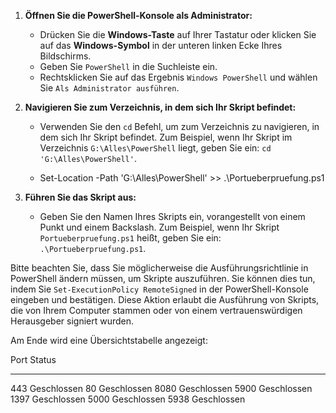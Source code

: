 

1. **Öffnen Sie die PowerShell-Konsole als Administrator:**
    - Drücken Sie die **Windows-Taste** auf Ihrer Tastatur oder klicken Sie auf das **Windows-Symbol** in der unteren linken Ecke Ihres Bildschirms.
    - Geben Sie `PowerShell` in die Suchleiste ein.
    - Rechtsklicken Sie auf das Ergebnis `Windows PowerShell` und wählen Sie `Als Administrator ausführen`.

2. **Navigieren Sie zum Verzeichnis, in dem sich Ihr Skript befindet:**
    - Verwenden Sie den `cd` Befehl, um zum Verzeichnis zu navigieren, in dem sich Ihr Skript befindet. Zum Beispiel, wenn Ihr Skript im Verzeichnis `G:\Alles\PowerShell` liegt, geben Sie ein: `cd 'G:\Alles\PowerShell'`.
  
    - Set-Location -Path 'G:\Alles\PowerShell' >> .\Portueberpruefung.ps1

3. **Führen Sie das Skript aus:**
    - Geben Sie den Namen Ihres Skripts ein, vorangestellt von einem Punkt und einem Backslash. Zum Beispiel, wenn Ihr Skript `Portueberpruefung.ps1` heißt, geben Sie ein: `.\Portueberpruefung.ps1`.

Bitte beachten Sie, dass Sie möglicherweise die Ausführungsrichtlinie in PowerShell ändern müssen, um Skripte auszuführen. Sie können dies tun, indem Sie `Set-ExecutionPolicy RemoteSigned` in der PowerShell-Konsole eingeben und bestätigen. Diese Aktion erlaubt die Ausführung von Skripts, die von Ihrem Computer stammen oder von einem vertrauenswürdigen Herausgeber signiert wurden.

Am Ende wird eine Übersichtstabelle angezeigt:

Port Status
---- ------
 443 Geschlossen
  80 Geschlossen
8080 Geschlossen
5900 Geschlossen
1397 Geschlossen
5000 Geschlossen
5938 Geschlossen
